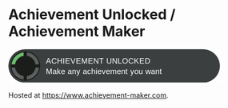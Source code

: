 # Achievement Unlocked / Achievement Maker

<img src="example.png" width=423 height=67 alt="ACHIEVEMENT UNLOCKED. Make any achievement you want">

Hosted at https://www.achievement-maker.com.
